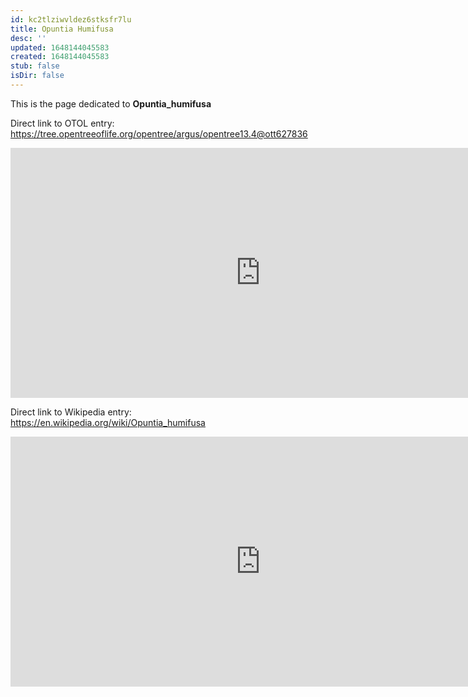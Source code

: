 ```yaml
---
id: kc2tlziwvldez6stksfr7lu
title: Opuntia Humifusa
desc: ''
updated: 1648144045583
created: 1648144045583
stub: false
isDir: false
---
```

This is the page dedicated to **Opuntia_humifusa**


Direct link to OTOL entry: https://tree.opentreeoflife.org/opentree/argus/opentree13.4@ott627836



<html>
    <body>
    <iframe src="https://tree.opentreeoflife.org/opentree/argus/opentree13.4@ott627836"
    width="800" height="400" frameborder="0" allowfullscreen> </iframe>
    </body>
</html>
    


Direct link to Wikipedia entry: https://en.wikipedia.org/wiki/Opuntia_humifusa



<html>
    <body>
    <iframe src="https://en.wikipedia.org/wiki/Opuntia_humifusa"
    width="800" height="400" frameborder="0" allowfullscreen> </iframe>
    </body>
</html>
    
